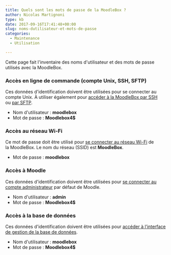 ```yaml
---
title: Quels sont les mots de passe de la MoodleBox ?
author: Nicolas Martignoni
type: kb
date: 2017-09-16T17:41:48+00:00
slug: noms-dutilisateur-et-mots-de-passe
categories:
  - Maintenance
  - Utilisation

---
```

Cette page fait l'inventaire des noms d'utilisateur et des mots de passe utilisés avec la MoodleBox.

### Accès en ligne de commande (compte Unix, SSH, SFTP)

Ces données d'identification doivent être utilisées pour se connecter au compte Unix. À utiliser également pour [accéder à la MoodleBox par SSH][1] ou [par SFTP][2].

  * Nom d'utilisateur : **moodlebox**
  * Mot de passe : **Moodlebox4$**

### Accès au réseau Wi-Fi

Ce mot de passe doit être utilisé pour [se connecter au réseau Wi-Fi][3] de la MoodleBox. Le nom du réseau (SSID) est **MoodleBox**.

  * Mot de passe : **moodlebox**

### Accès à Moodle

Ces données d'identification doivent être utilisées pour [se connecter au compte administrateur][4] par défaut de Moodle.

  * Nom d'utilisateur : **admin**
  * Mot de passe : **Moodlebox4$**

### Accès à la base de données

Ces données d'identification doivent être utilisées pour [accéder à l’interface de gestion de la base de données][5].

  * Nom d'utilisateur : **moodlebox**
  * Mot de passe : **Moodlebox4$**

 [1]: https://moodlebox.net/fr/help/connexion-ssh-en-ligne-de-commande/
 [2]: https://moodlebox.net/fr/help/utilisation-de-fichiers-avec-la-moodlebox/
 [3]: https://moodlebox.net/fr/help/connexion-wi-fi/
 [4]: https://moodlebox.net/fr/help/acces-a-moodle/
 [5]: https://moodlebox.net/fr/help/mise-a-jour-de-moodle/